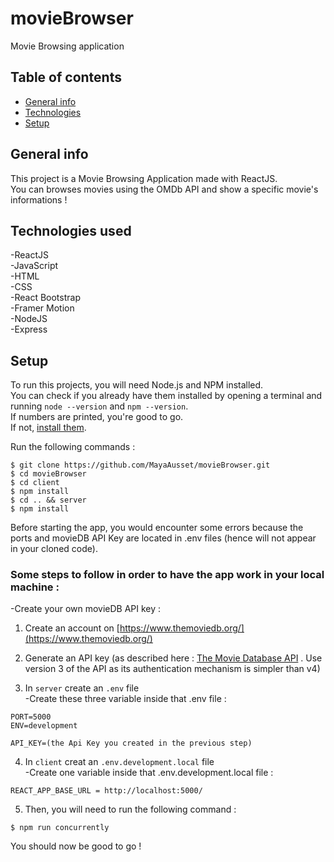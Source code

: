 # movieBrowser
Movie Browsing application

## Table of contents
* [General info](#general-info)
* [Technologies](#technologies)
* [Setup](#setup)

## General info
This project is a Movie Browsing Application made with ReactJS.  
You can browses movies using the OMDb API and show a specific movie's informations !  

## Technologies used 
-ReactJS  
-JavaScript  
-HTML  
-CSS  
-React Bootstrap  
-Framer Motion  
-NodeJS  
-Express  

## Setup 
To run this projects, you will need Node.js and NPM installed.  
You can check if you already have them
installed by opening a terminal and running `node --version` and `npm --version`.  
If numbers are printed, you're good to go.  
If not, [install them](https://nodejs.org/en/).  

Run the following commands :   
```
$ git clone https://github.com/MayaAusset/movieBrowser.git 
$ cd movieBrowser
$ cd client 
$ npm install
$ cd .. && server
$ npm install 
```
Before starting the app, you would encounter some errors because the ports and movieDB API Key are located in .env files (hence will not appear in your cloned code).  

### Some steps to follow in order to have the app work in your local machine :  

-Create your own movieDB API key :  
1. Create an account on [https://www.themoviedb.org/](https://www.themoviedb.org/)
2. Generate an API key (as described here : [The Movie Database API](https://developers.themoviedb.org/3/getting-started/introduction) . Use version 3 of the API as its authentication mechanism is simpler than v4)  

3. In `server` create an `.env` file  
-Create these three variable inside that .env file : 
```
PORT=5000
ENV=development

API_KEY=(the Api Key you created in the previous step)
```
4. In `client` creat an `.env.development.local` file  
-Create one variable inside that .env.development.local file : 
```
REACT_APP_BASE_URL = http://localhost:5000/
```
5. Then, you will need to run the following command :  

```
$ npm run concurrently
```
You should now be good to go ! 

